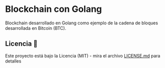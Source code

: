 # Blockchain con Golang

Blockchain desarrollado en Golang como ejemplo de la cadena de bloques desarrollada en Bitcoin (BTC).

## Licencia 📄

Este proyecto está bajo la Licencia (MIT) - mira el archivo [LICENSE.md](LICENSE.md) para detalles
